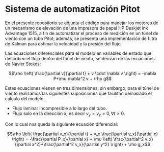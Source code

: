 # Sistema de automatización Pitot
En el presente repositorio se adjunta el código para manejar los motores de un mecanismo de elevación de una impresora de papel HP Deskjet Ink Advantage 1515, a fin de automatizar el proceso de medición en un túnel de viento con un tubo Pitot; además, se presenta una implementación de filtro de Kalman para estimar la velocidad y la presión del flujo.

Las ecuaciones diferenciales para el modelo en variables de estado que describen el flujo dentro del túnel de viento, se derivan de las ecuaciones de Navier Stokes:

$$\rho \left( \frac{\partial v}{\partial t} + v \cdot \nabla v \right) = -\nabla P+\mu \nabla^2 v + \rho g$$

Estas ecuaciones vienen en tres dimensiones; sin embargo, para el túnel de viento realizamos las siguientes suposiciones que facilitan demasiado el cálculo del modelo: 

+ Flujo laminar incompresible a lo largo del tubo.
+ Flujo solo en la dirección x, es decir $v_y = v_z = 0, \forall t>0$.

Con lo cual nos queda la siguiente ecuación diferencial:

$$\rho \left( \frac{\partial v_x}{\partial t} + v_x \frac{\partial v_x}{\partial x} \right) = -\frac{\partial P_x}{\partial x} + \mu \left( \frac{\partial^2 v_x}{\partial x^2}+\frac{\partial^2 v_x}{\partial y^2} \right) + \rho g_x$$
